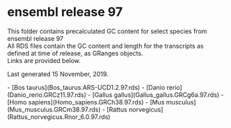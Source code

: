 # ensembl release 97

<p>This folder contains precalculated GC content for select species from ensembl release 97<br>
All RDS files contain the GC content and length for the transcripts as defined at time of release, as GRanges objects.<br>
Links are provided below.</p>

<p>Last generated 15 November, 2019.</p>
- [Bos taurus](Bos_taurus.ARS-UCD1.2.97.rds)
- [Danio rerio](Danio_rerio.GRCz11.97.rds)
- [Gallus gallus](Gallus_gallus.GRCg6a.97.rds)
- [Homo sapiens](Homo_sapiens.GRCh38.97.rds)
- [Mus musculus](Mus_musculus.GRCm38.97.rds)
- [Rattus norvegicus](Rattus_norvegicus.Rnor_6.0.97.rds)